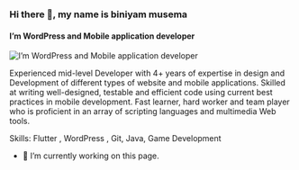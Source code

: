 ### Hi there 👋, my name is biniyam musema
#### I’m WordPress and Mobile application developer
![I’m WordPress and Mobile application developer](https://media.licdn.com/dms/image/D4E16AQE23Ku_H8GjyQ/profile-displaybackgroundimage-shrink_350_1400/0/1710404302011?e=1720656000&v=beta&t=4OkItdNegrqlGMHvbmJ8Ns_5i6eN1bbwFhn1UHu9GLA)

Experienced mid-level Developer with 4+ years of expertise in design and Development of different types of website and mobile applications. Skilled at writing well-designed, testable and efficient code using current best practices in mobile  development. Fast learner, hard worker and team player who is proficient in an array of scripting languages and multimedia Web tools.

Skills: Flutter , WordPress , Git, Java, Game Development

- 🔭 I’m currently working on this page. 




